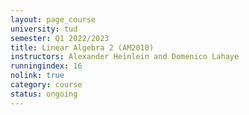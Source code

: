 ```yaml
---
layout: page_course
university: tud
semester: Q1 2022/2023
title: Linear Algebra 2 (AM2010)
instructors: Alexander Heinlein and Domenico Lahaye
runningindex: 16
nolink: true
category: course
status: ongoing
---
```

